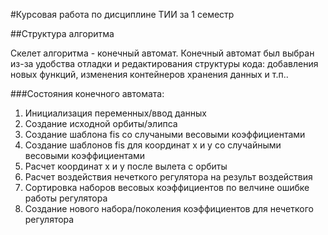 #Курсовая работа по дисциплине ТИИ за 1 семестр

##Структура алгоритма

Скелет алгоритма - конечный автомат. Конечный автомат был выбран из-за удобства отладки и редактирования структуры кода: добавления новых функций, изменения контейнеров хранения данных и т.п..

###Состояния конечного автомата:
1. Инициализация переменных/ввод данных
2. Создание исходной орбиты/элипса
3. Создание шаблона fis со случаными весовыми коэффициентами
4. Создание шаблонов fis для координат x и y со случайными весовыми коэффициентами
5. Расчет координат x и y после вылета с орбиты
6. Расчет воздействия нечеткого регулятора на результ воздействия
7. Сортировка наборов весовых коэффициентов по велчине ошибке работы регулятора
8. Создание нового набора/поколения коэффициентов для нечеткого регулятора